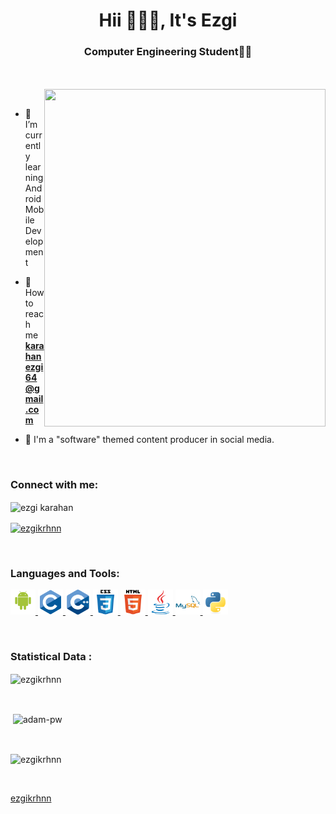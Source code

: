  <h1 align="center">Hii 🙋🏻‍♀️, It's Ezgi </h1>
<h3 align="center"> Computer Engineering Student💅🏻 </h3>

<br>

<br>

 
 <img align = "right" src="https://user-images.githubusercontent.com/109277079/220794812-d1e285be-461c-41d2-983b-a59729b790f4.jpg" width="450" height="540">

<br>


- 💜 I’m currently learning Android Mobile Development 

- 📩 How to reach me **karahanezgi64@gmail.com**

- 🍭 I'm a "software" themed content producer in social media.

<br>

<h3 align="left">Connect with me:</h3>
<p align="left">
  <a  (href="https://www.linkedin.com/in/ezgikrhnn/" target="blank"><img align="center"
      src="https://raw.githubusercontent.com/ezgikrhnn/github-profile-readme-generator/master/src/images/icons/Social/linked-in-alt.svg"
      alt="ezgi karahan" height="30" width="40" /></a>
      
  <a href="https://www.instagram.com/codewbnezgirl/" target="blank"><img align="center"
      src="https://raw.githubusercontent.com/ezgikrhnn/github-profile-readme-generator/master/src/images/icons/Social/instagram.svg"
      alt="ezgikrhnn" height="30" width="40" /></a>
</p>

<br>

<h3 align="left">Languages and Tools:</h3>
<p align="left"> <a href="https://developer.android.com" target="_blank" rel="noreferrer"> <img
      src="https://raw.githubusercontent.com/devicons/devicon/master/icons/android/android-original-wordmark.svg"
      alt="android" width="40" height="40" /> </a> <a href="https://www.cprogramming.com/" target="_blank"
    rel="noreferrer"> <img src="https://raw.githubusercontent.com/devicons/devicon/master/icons/c/c-original.svg"
      alt="c" width="40" height="40" /> </a> <a href="https://www.w3schools.com/cpp/" target="_blank" rel="noreferrer">
    <img src="https://raw.githubusercontent.com/devicons/devicon/master/icons/cplusplus/cplusplus-original.svg"
      alt="cplusplus" width="40" height="40" /> </a> <a href="https://www.w3schools.com/css/" target="_blank"
    rel="noreferrer"> <img
      src="https://raw.githubusercontent.com/devicons/devicon/master/icons/css3/css3-original-wordmark.svg" alt="css3"
      width="40" height="40" /> </a> <a href="https://www.w3.org/html/" target="_blank" rel="noreferrer"> <img
      src="https://raw.githubusercontent.com/devicons/devicon/master/icons/html5/html5-original-wordmark.svg"
      alt="html5" width="40" height="40" /> </a> <a href="https://www.java.com" target="_blank" rel="noreferrer"> <img
      src="https://raw.githubusercontent.com/devicons/devicon/master/icons/java/java-original.svg" alt="java" width="40"
      height="40" /> </a>  <a href="https://www.mysql.com/" target="_blank" rel="noreferrer"> <img
      src="https://raw.githubusercontent.com/devicons/devicon/master/icons/mysql/mysql-original-wordmark.svg"
      alt="mysql" width="40" height="40" /> </a> </a> <a href="https://www.python.org" target="_blank" rel="noreferrer"> <img
      src="https://raw.githubusercontent.com/devicons/devicon/master/icons/python/python-original.svg" alt="python"
      width="40" height="40" /> </a> </p>

<br>

<h3>Statistical Data : </h3>
<p><img align="center"
    src="https://github-readme-stats.vercel.app/api/top-langs?username=ezgikrhnn&show_icons=true&locale=en&bg_color=0d1117&text_color=ffffff&layout=compact"
    alt="ezgikrhnn" 
    bg_color=#808080/></p>

<br>

<p>&nbsp;<img align="center" src="https://github-readme-stats.vercel.app/api?username=ezgikrhnn&show_icons=true&locale=en&bg_color=0d1117&text_color=ffffff&repo=convoychat"
    alt="adam-pw" /></p>

<br>

<p><img align="center" src="https://github-readme-streak-stats.herokuapp.com/?user=ezgikrhnn&theme=dark&background=0d1117&date_format=M%20j%5B%2C%20Y%5D" alt="ezgikrhnn" /></p>
      
<p align="left"> <a href="https://twitter.com/" target="blank"><img
      src="https://img.shields.io/twitter/follow/?logo=twitter&style=for-the-badge" alt="" /></a> </p>

[ezgikrhnn](https://github.com/ezgikrhnn)


 

 

